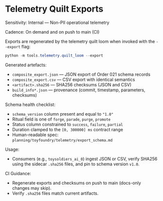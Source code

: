# Telemetry Quilt Exports

Sensitivity: Internal — Non-PII operational telemetry

Cadence: On demand and on push to main (CI)

Exports are regenerated by the telemetry quilt loom when invoked with the `--export` flag:

```powershell
python -m tools.telemetry.quilt_loom --export
```

Generated artefacts:

- `composite_export.json` — JSON export of Order 021 schema records
- `composite_export.csv` — CSV export with identical semantics
- `<artifact>.sha256` — SHA256 checksums (JSON and CSV)
- `build_info*.json` — provenance (commit, timestamp, parameters, checksums)

Schema health checklist:

- `schema_version` column present and equal to `"1.0"`
- Ritual field is one of `forge`, `parade`, `purge`, `promote`
- Status column constrained to `success`, `failure`, `partial`
- Duration clamped to the `[0, 300000] ms` contract range
- Human-readable spec: `planning/toyfoundry/telemetry/export_schema.md`

Usage:

- Consumers (e.g., `toysoldiers_ai_0`) ingest JSON or CSV, verify SHA256 using the sidecar `.sha256` files, and pin to schema version `v1.0`.

CI Guidance:

- Regenerate exports and checksums on push to main (docs-only changes may skip).
- Verify `.sha256` files match current artifacts.
